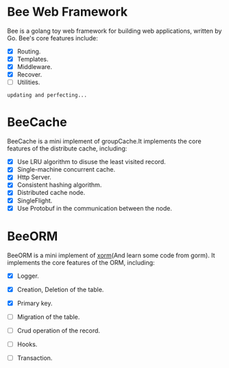# Bee Web Framework
Bee is a golang toy web framework for building web applications, written by Go.
Bee's core features include:

- [x] Routing.
- [x] Templates.
- [x] Middleware.
- [x] Recover.
- [ ] Utilities.

`updating and perfecting...`

# BeeCache
BeeCache is a mini implement of groupCache.It implements the core features of the distribute cache, including:

- [x] Use LRU algorithm to disuse the least visited record.
- [x] Single-machine concurrent cache.
- [x] Http Server.
- [x] Consistent hashing algorithm.
- [x] Distributed cache node.
- [x] SingleFlight.
- [x] Use Protobuf in the communication between the node.

# BeeORM
BeeORM is a mini implement of [xorm](https://xorm.io/)(And learn some code from gorm). It implements the core features of the ORM, including:
- [x] Logger.
- [x] Creation, Deletion of the table.
- [x] Primary key.
- [ ] Migration of the table.
- [ ] Crud operation of the record.
- [ ] Hooks.
- [ ] Transaction.

